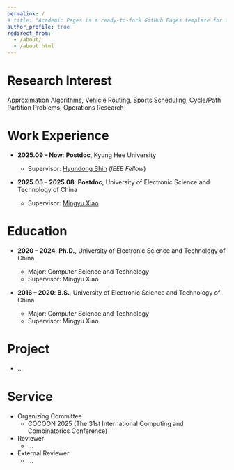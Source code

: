```yaml
---
permalink: /
# title: "Academic Pages is a ready-to-fork GitHub Pages template for academic personal websites"
author_profile: true
redirect_from: 
  - /about/
  - /about.html
---
```


Research Interest
===============
Approximation Algorithms, Vehicle Routing, Sports Scheduling, Cycle/Path Partition Problems, Operations Research

Work Experience
===============
* **2025.09 – Now**: **Postdoc**, Kyung Hee University  
  * Supervisor: [Hyundong Shin](https://cqilab.khu.ac.kr/) (*IEEE Fellow*)

* **2025.03 – 2025.08**: **Postdoc**, University of Electronic Science and Technology of China  
  * Supervisor: [Mingyu Xiao](https://sites.google.com/site/myxiao/home)


Education
=========
* **2020 – 2024**: **Ph.D.**, University of Electronic Science and Technology of China  
  * Major: Computer Science and Technology  
  * Supervisor: Mingyu Xiao

* **2016 – 2020**: **B.S.**, University of Electronic Science and Technology of China  
  * Major: Computer Science and Technology  
  * Supervisor: Mingyu Xiao



Project
===============
* ...


Service
===============
* Organizing Committee
  * COCOON 2025 (The 31st International Computing and Combinatorics Conference)
* Reviewer
  * ...
* External Reviewer
  * ...
